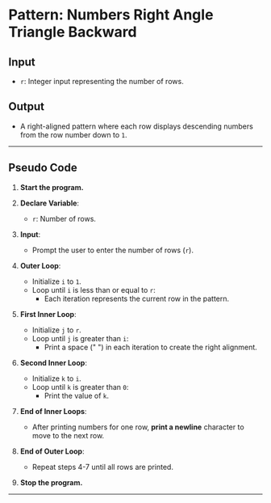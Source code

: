 # **Pattern: Numbers Right Angle Triangle Backward**

## **Input**
- `r`: Integer input representing the number of rows.

## **Output**
- A right-aligned pattern where each row displays descending numbers from the row number down to `1`.

---

## **Pseudo Code**

1. **Start the program.**

2. **Declare Variable**:
   - `r`: Number of rows.

3. **Input**:
   - Prompt the user to enter the number of rows (`r`).

4. **Outer Loop**:
   - Initialize `i` to `1`.
   - Loop until `i` is less than or equal to `r`:
     - Each iteration represents the current row in the pattern.

5. **First Inner Loop**:
   - Initialize `j` to `r`.
   - Loop until `j` is greater than `i`:
     - Print a space (" ") in each iteration to create the right alignment.

6. **Second Inner Loop**:
   - Initialize `k` to `i`.
   - Loop until `k` is greater than `0`:
     - Print the value of `k`.

7. **End of Inner Loops**:
   - After printing numbers for one row, **print a newline** character to move to the next row.

8. **End of Outer Loop**:
   - Repeat steps 4-7 until all rows are printed.

9. **Stop the program.**

---


